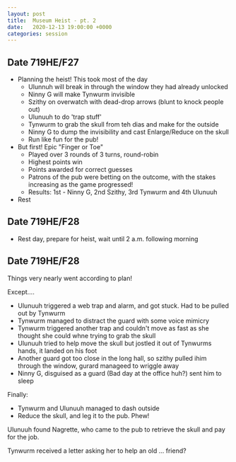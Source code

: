 ```yaml
---
layout: post
title:  Museum Heist - pt. 2
date:   2020-12-13 19:00:00 +0000
categories: session
---
```


## Date 719HE/F27

- Planning the heist! This took most of the day
  - Ulunnuh will break in through the window they had already unlocked
  - Ninny G will make Tynwurm invisible
  - Szithy on overwatch with dead-drop arrows (blunt to knock people out)
  - Ulunuuh to do 'trap stuff'
  - Tynwurm to grab the skull from teh dias and make for the outside
  - Ninny G to dump the invisibility and cast Enlarge/Reduce on the skull
  - Run like fun for the pub!
- But first! Epic "Finger or Toe"
  - Played over 3 rounds of 3 turns, round-robin
  - Highest points win
  - Points awarded for correct guesses
  - Patrons of the pub were betting on the outcome, with the stakes increasing as the game progressed!
  - Results: 1st - Ninny G, 2nd Szithy, 3rd Tynwurm and 4th Ulunuuh
- Rest


## Date 719HE/F28

- Rest day, prepare for heist, wait until 2 a.m. following morning

## Date 719HE/F28

Things very nearly went according to plan!


Except....

- Ulunuuh triggered a web trap  and alarm, and got stuck. Had to be pulled out by Tynwurm
- Tynwurm managed to distract the guard with some voice mimicry
- Tynwurm triggered another trap and couldn't move as fast as she thought she could whne trying to grab the skull
- Ulunuuh tried to help move the skull but jostled it out of Tynwurms hands, it landed on his foot
- Another guard got too close in the long hall, so szithy pulled ihim through the window, gurard manageed to wriggle away
- Ninny G, disguised as a guard (Bad day at the office huh?) sent him to sleep

Finally:
- Tynwurm and Ulunuuh managed to dash outside
- Reduce the skull, and leg it to the pub. Phew!

Ulunuuh found Nagrette, who came to the pub to retrieve the skull and pay for the job.

Tynwurm received a letter asking her to help an old ... friend?
